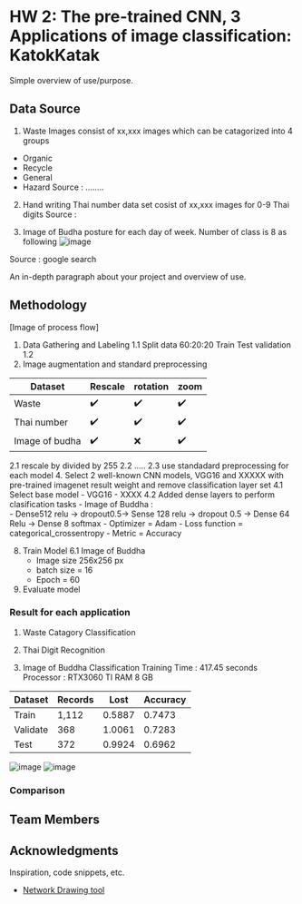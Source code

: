 # HW 2: The pre-trained CNN, 3 Applications of image classification: KatokKatak

Simple overview of use/purpose.

## Data Source
1. Waste Images consist of xx,xxx images which can be catagorized into 4 groups
- Organic
- Recycle
- General
- Hazard
Source : ........

2. Hand writing Thai number data set cosist of xx,xxx images for 0-9 Thai digits
Source : 

3. Image of Budha posture for each day of week. Number of class is 8 as following
![image](https://user-images.githubusercontent.com/11289173/195136123-ef90c34c-7e1d-45cf-a181-8313a237b2b4.png)

Source : google search

An in-depth paragraph about your project and overview of use.

## Methodology
[Image of process flow]
1. Data Gathering and Labeling 
  1.1 Split data 60:20:20  Train Test validation
  1.2 
3. Image augmentation and standard preprocessing


| Dataset        | Rescale           | rotation            | zoom               |
|----------------|-------------------|---------------------|--------------------|
| Waste          | :heavy_check_mark:|:heavy_check_mark:   |:heavy_check_mark:  |
| Thai number    | :heavy_check_mark:|:heavy_check_mark:   |:heavy_check_mark:  |
| Image of budha | :heavy_check_mark:| :x:                 |:heavy_check_mark:  |

  2.1 rescale by divided by 255
  2.2 .....
  2.3 use standadard preprocessing for each model
4. Select 2 well-known CNN models, VGG16 and XXXXX with pre-trained imagenet result weight and remove classification layer set
  4.1 Select base model
    - VGG16
    - XXXX
  4.2 Added dense layers to perform clasification tasks
    - Image of Buddha :  
       - Dense512 relu -> dropout0.5-> Sense 128 relu -> dropout 0.5 -> Dense 64  Relu -> Dense 8  softmax
       - Optimizer = Adam
       - Loss function = categorical_crossentropy
       - Metric = Accuracy
   
8. Train Model
  6.1 Image of Buddha
   - Image size 256x256 px
   - batch size = 16
   - Epoch = 60
9. Evaluate model

### Result for each application

1. Waste Catagory Classification

3. Thai Digit Recognition

4. Image of Buddha Classification
Training Time :  417.45 seconds
Processor : RTX3060 TI RAM 8 GB

  | Dataset  | Records |   Lost   | Accuracy |
  |----------|---------|----------|----------|
  | Train    |   1,112 |  0.5887  |  0.7473  |
  | Validate |     368 |  1.0061  |  0.7283  |
  | Test     |     372 |  0.9924  |  0.6962  |
  
![image](https://user-images.githubusercontent.com/11289173/195145837-adb87c46-a877-4435-b1be-b77645768871.png)
![image](https://user-images.githubusercontent.com/11289173/195145861-b8daeaab-0e47-4cd5-b38b-1e2bf205d839.png)




### Comparison



## Team Members




## Acknowledgments

Inspiration, code snippets, etc.
* [Network Drawing tool](https://alexlenail.me/NN-SVG/AlexNet.html)
